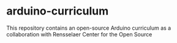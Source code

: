 # arduino-curriculum
This repository contains an open-source Arduino curriculum as a collaboration with Rensselaer Center for the Open Source
